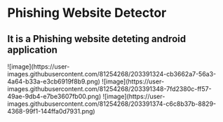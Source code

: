 # Phishing Website Detector
<h2>It is a Phishing website deteting android application</h2>
![image](https://user-images.githubusercontent.com/81254268/203391324-cb3662a7-56a3-4a64-b33a-e3cb6919f8b9.png)
![image](https://user-images.githubusercontent.com/81254268/203391348-7fd2380c-ff57-49ae-9db4-e7be3607fb00.png)
![image](https://user-images.githubusercontent.com/81254268/203391374-c6c8b37b-8829-4368-99f1-144ffa0d7931.png)
